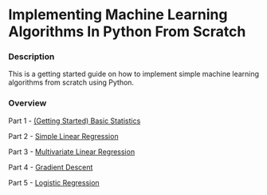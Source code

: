 # Implementing Machine Learning Algorithms In Python From Scratch

### Description
This is a getting started guide on how to implement simple machine learning algorithms from scratch using Python. 

### Overview  
Part 1 - [(Getting Started) Basic Statistics](https://github.com/emilgras/machine-learning-from-scratch/blob/master/notebooks/Part%201%20-%20Basic%20Statistics.md)  

Part 2 - [Simple Linear Regression](https://github.com/emilgras/machine-learning-from-scratch/blob/master/notebooks/Part%202%20-%20Simple%20Linear%20Regression.ipynb)  

Part 3 - [Multivariate Linear Regression](https://github.com/emilgras/machine-learning-from-scratch/blob/master/notebooks/Part%203%20-%20Multivariate%20Linear%20Regression.md)    

Part 4 - [Gradient Descent](https://github.com/emilgras/machine-learning-from-scratch/blob/master/notebooks/Part%204%20-%20Gradient%20Descent.md)   

Part 5 - [Logistic Regression](https://github.com/emilgras/machine-learning-from-scratch/blob/master/notebooks/Part%205%20-%20Logistic%20Regression.md)   

